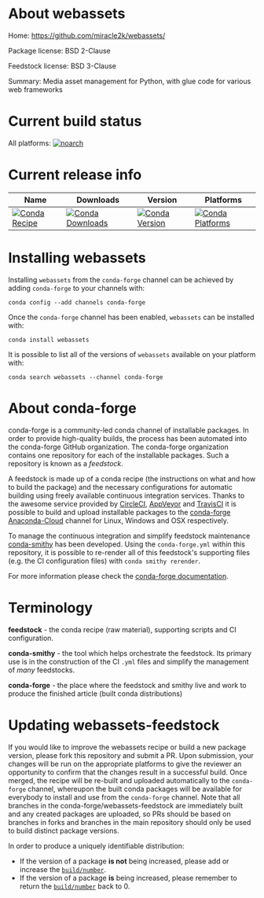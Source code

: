 About webassets
===============

Home: https://github.com/miracle2k/webassets/

Package license: BSD 2-Clause

Feedstock license: BSD 3-Clause

Summary: Media asset management for Python, with glue code for various web frameworks



Current build status
====================

All platforms:
[![noarch](https://img.shields.io/circleci/project/github/conda-forge/webassets-feedstock/master.svg?label=noarch)](https://circleci.com/gh/conda-forge/webassets-feedstock)

Current release info
====================

| Name | Downloads | Version | Platforms |
| --- | --- | --- | --- |
| [![Conda Recipe](https://img.shields.io/badge/recipe-webassets-green.svg)](https://anaconda.org/conda-forge/webassets) | [![Conda Downloads](https://img.shields.io/conda/dn/conda-forge/webassets.svg)](https://anaconda.org/conda-forge/webassets) | [![Conda Version](https://img.shields.io/conda/vn/conda-forge/webassets.svg)](https://anaconda.org/conda-forge/webassets) | [![Conda Platforms](https://img.shields.io/conda/pn/conda-forge/webassets.svg)](https://anaconda.org/conda-forge/webassets) |

Installing webassets
====================

Installing `webassets` from the `conda-forge` channel can be achieved by adding `conda-forge` to your channels with:

```
conda config --add channels conda-forge
```

Once the `conda-forge` channel has been enabled, `webassets` can be installed with:

```
conda install webassets
```

It is possible to list all of the versions of `webassets` available on your platform with:

```
conda search webassets --channel conda-forge
```


About conda-forge
=================

conda-forge is a community-led conda channel of installable packages.
In order to provide high-quality builds, the process has been automated into the
conda-forge GitHub organization. The conda-forge organization contains one repository
for each of the installable packages. Such a repository is known as a *feedstock*.

A feedstock is made up of a conda recipe (the instructions on what and how to build
the package) and the necessary configurations for automatic building using freely
available continuous integration services. Thanks to the awesome service provided by
[CircleCI](https://circleci.com/), [AppVeyor](http://www.appveyor.com/)
and [TravisCI](https://travis-ci.org/) it is possible to build and upload installable
packages to the [conda-forge](https://anaconda.org/conda-forge)
[Anaconda-Cloud](http://docs.anaconda.org/) channel for Linux, Windows and OSX respectively.

To manage the continuous integration and simplify feedstock maintenance
[conda-smithy](http://github.com/conda-forge/conda-smithy) has been developed.
Using the ``conda-forge.yml`` within this repository, it is possible to re-render all of
this feedstock's supporting files (e.g. the CI configuration files) with ``conda smithy rerender``.

For more information please check the [conda-forge documentation](https://conda-forge.org/docs/).

Terminology
===========

**feedstock** - the conda recipe (raw material), supporting scripts and CI configuration.

**conda-smithy** - the tool which helps orchestrate the feedstock.
                   Its primary use is in the construction of the CI ``.yml`` files
                   and simplify the management of *many* feedstocks.

**conda-forge** - the place where the feedstock and smithy live and work to
                  produce the finished article (built conda distributions)


Updating webassets-feedstock
============================

If you would like to improve the webassets recipe or build a new
package version, please fork this repository and submit a PR. Upon submission,
your changes will be run on the appropriate platforms to give the reviewer an
opportunity to confirm that the changes result in a successful build. Once
merged, the recipe will be re-built and uploaded automatically to the
`conda-forge` channel, whereupon the built conda packages will be available for
everybody to install and use from the `conda-forge` channel.
Note that all branches in the conda-forge/webassets-feedstock are
immediately built and any created packages are uploaded, so PRs should be based
on branches in forks and branches in the main repository should only be used to
build distinct package versions.

In order to produce a uniquely identifiable distribution:
 * If the version of a package **is not** being increased, please add or increase
   the [``build/number``](http://conda.pydata.org/docs/building/meta-yaml.html#build-number-and-string).
 * If the version of a package **is** being increased, please remember to return
   the [``build/number``](http://conda.pydata.org/docs/building/meta-yaml.html#build-number-and-string)
   back to 0.